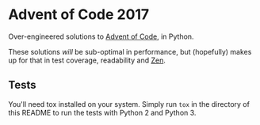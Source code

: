 # Advent of Code 2017

Over-engineered solutions to [Advent of Code], in Python.

These solutions *will* be sub-optimal in performance, but (hopefully) makes up
for that in test coverage, readability and [Zen][PEP-20].


## Tests

You'll need tox installed on your system. Simply run `tox` in the directory of
this README to run the tests with Python 2 and Python 3.

  [Advent of Code]: http://adventofcode.com/2017/ "Advent of Code 2017"
  [PEP-20]: https://www.python.org/dev/peps/pep-0020/ "PEP-20"
